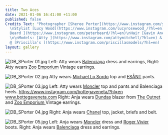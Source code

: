 ```yaml
---
title: Two Aces
date: 2021-01-06 16:41:00 +11:00
published: false
Credits Text: "Photographer [Sheree Porter](https://www.instagram.com/sheree__porter/?hl=en)
  \nStylist [Lucy Wood](https://www.instagram.com/lucyrosewood_/?hl=en)\nMake-Up [Peter
  Beard ](https://www.instagram.com/peterbeard/?hl=en)\nHair [Gavin Anesbury](https://www.instagram.com/gavinanesburybeauty/?hl=en)
  \n\nModels: [Atty ](https://www.instagram.com/attymitchell/?hl=en) & \n[Anja](https://www.instagram.com/slimejive/?hl=en)
  @ [Priscilla’s ](https://www.instagram.com/priscillasmodels/?hl=en)   \n"
layout: gallery
---
```


![DB_SPorter 01.jpg](/uploads/DB_SPorter%2001.jpg)
Left: Atty wears [Balenciaga](https://www.balenciaga.com/au) dress and earrings, Right: Atty wears [Zoo Emporium](https://www.instagram.com/zooemporiumvintage/?hl=en) Vintage earrings.

![DB_SPorter 02.jpg](/uploads/DB_SPorter%2002.jpg)
Atty wears [Michael Lo Sordo](https://www.michaellosordo.com/) top and [ESÅNT](https://esant-esant.com/) pants.

![DB_SPorter 03.jpg](/uploads/DB_SPorter%2003.jpg)
Left: Atty wears [Moncler](https://www.moncler.com/gb/) top and pants and Balenciaga heels.
https://www.instagram.com/bottegaveneta/?hl=en
www.bottegaveneta.com 
Right: Anja wears [Dundas](https://dundasworld.com/) blazer from [The Outnet](https://www.theoutnet.com/en-au/) and [Zoo Emporium ](https://www.instagram.com/zooemporiumvintage/?hl=en)Vintage earrings.


![DB_SPorter 04.jpg](/uploads/DB_SPorter%2004.jpg)
Right: Anja wears [Chanel](https://www.chanel.com/au/) top, jacket, briefs and belt. 


![DB_SPorter 05.jpg](/uploads/DB_SPorter%2005.jpg)
Left: Anja wears [Moncler](https://www.moncler.com/gb/) dress and [Roger Vivier](https://www.rogervivier.com/au-en/home/) boots.
Right: Anja wears [Balenciaga](https://www.balenciaga.com/au) dress and earrings.

